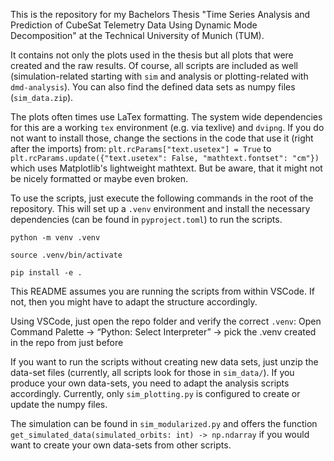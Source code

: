 This is the repository for my Bachelors Thesis "Time Series Analysis and Prediction of CubeSat Telemetry Data Using Dynamic Mode Decomposition" at the Technical University of Munich (TUM).

It contains not only the plots used in the thesis but all plots that were created and the raw results. Of course, all scripts are included as well (simulation-related starting with `sim` and analysis or plotting-related with `dmd-analysis`). You can also find the defined data sets as numpy files (`sim_data.zip`).

The plots often times use LaTex formatting. The system wide dependencies for this are a working `tex` environment (e.g. via texlive) and `dvipng`. If you do not want to install those, change the sections in the code that use it (right after the imports) from:
`plt.rcParams["text.usetex"] = True`
to
`plt.rcParams.update({"text.usetex": False, "mathtext.fontset": "cm"})`
which uses Matplotlib's lightweight mathtext. But be aware, that it might not be nicely formatted or maybe even broken.

To use the scripts, just execute the following commands in the root of the repository. This will set up a `.venv` environment and install the necessary dependencies (can be found in `pyproject.toml`) to run the scripts.

`python -m venv .venv`

`source .venv/bin/activate`

`pip install -e .`

This README assumes you are running the scripts from within VSCode. If not, then you might have to adapt the structure accordingly.

Using VSCode, just open the repo folder and verify the correct `.venv`: Open Command Palette -> “Python: Select Interpreter” -> pick the .venv created in the repo from just before

If you want to run the scripts without creating new data sets, just unzip the data-set files (currently, all scripts look for those in `sim_data/`). If you produce your own data-sets, you need to adapt the analysis scripts accordingly. Currently, only `sim_plotting.py` is configured to create or update the numpy files.

The simulation can be found in `sim_modularized.py` and offers the function `get_simulated_data(simulated_orbits: int) -> np.ndarray` if you would want to create your own data-sets from other scripts.

